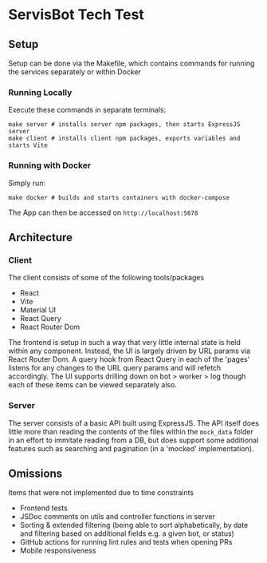 # ServisBot Tech Test

## Setup
Setup can be done via the Makefile, which contains commands for running the services separately or within Docker

### Running Locally
Execute these commands in separate terminals:
```make
make server # installs server npm packages, then starts ExpressJS server
make client # installs client npm packages, exports variables and starts Vite
```

### Running with Docker
Simply run:
```make
make docker # builds and starts containers with docker-compose
```

The App can then be accessed on ```http://localhost:5678```

## Architecture
### Client
The client consists of some of the following tools/packages
- React
- Vite
- Material UI
- React Query
- React Router Dom

The frontend is setup in such a way that very little internal state is held within any component. Instead, the UI is largely driven by URL params via React Router Dom. A query hook from React Query in each of the 'pages' listens for any changes to the URL query params and will refetch accordingly. The UI supports drilling down on bot > worker > log though each of these items can be viewed separately also.

  ### Server
  The server consists of a basic API built using ExpressJS. The API itself does little more than reading the contents of the files within the `mock_data` folder in an effort to immitate reading from a DB, but does support some additional features such as searching and pagination (in a 'mocked' implementation).


## Omissions
Items that were not implemented due to time constraints
- Frontend tests
- JSDoc comments on utils and controller functions in server
- Sorting & extended filtering (being able to sort alphabetically, by date and filtering based on additional fields e.g. a given bot, or status)
- GitHub actions for running lint rules and tests when opening PRs
- Mobile responsiveness
